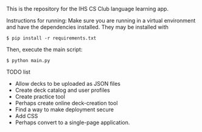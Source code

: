 This is the repository for the IHS CS Club language learning app.

Instructions for running:
Make sure you are running in a virtual environment and have the dependencies installed. They may be installed with
```
$ pip install -r requirements.txt
```

Then, execute the main script:
```
$ python main.py
```

TODO list
+ Allow decks to be uploaded as JSON files
+ Create deck catalog and user profiles
+ Create practice tool
+ Perhaps create online deck-creation tool
+ Find a way to make deployment secure
+ Add CSS
+ Perhaps convert to a single-page application.
